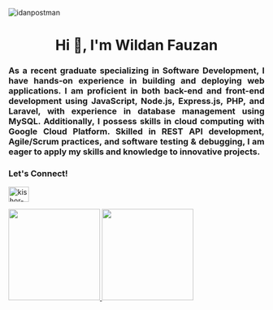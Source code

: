 <p align="left"> <img src="https://komarev.com/ghpvc/?username=idanpostman&label=Profile%20views&color=0e75b6&style=flat" alt="idanpostman" /> </p>
<h1 align="center">Hi 👋, I'm Wildan Fauzan</h1>
<h3 align="justify">As a recent graduate specializing in Software Development, I have hands-on experience in building and deploying web applications. I am proficient in both back-end and front-end development using JavaScript, Node.js, Express.js, PHP, and Laravel, with experience in database management using MySQL. Additionally, I possess skills in cloud computing with Google Cloud Platform. Skilled in REST API development, Agile/Scrum practices, and software testing & debugging, I am eager to apply my skills and knowledge to innovative projects.</h3>

<h3 align="left">Let's Connect! </h3>
<p align="left">
<a href="https://linkedin.com/in/wildanfauzann" target="blank"><img align="center" src="https://raw.githubusercontent.com/rahuldkjain/github-profile-readme-generator/master/src/images/icons/Social/linked-in-alt.svg" alt="kishor-raut" height="30" width="40" /></a>
</p>

<p align="left">
<a href="https://github.com/idanpostman">
  <img height="180em" src="https://github-readme-stats-eight-theta.vercel.app/api?username=idanpostman&show_icons=true&theme=algolia&include_all_commits=true&count_private=true"/>
  <img height="180em" src="https://github-readme-stats-eight-theta.vercel.app/api/top-langs/?username=idanpostman&layout=compact&langs_count=8&theme=algolia"/>
</a>
</p>

<!--
**idanpostman/idanpostman** is a ✨ _special_ ✨ repository because its `README.md` (this file) appears on your GitHub profile.

Here are some ideas to get you started:

- 🔭 I’m currently working on ...
- 🌱 I’m currently learning ...
- 👯 I’m looking to collaborate on ...
- 🤔 I’m looking for help with ...
- 💬 Ask me about ...
- 📫 How to reach me: ...
- 😄 Pronouns: ...
- ⚡ Fun fact: ...
-->
